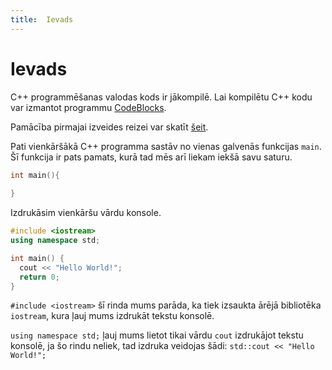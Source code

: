 ```yaml
---
title:  Ievads
---
```


# Ievads

C++ programmēšanas valodas kods ir jākompilē. Lai kompilētu C++ kodu var izmantot programmu [CodeBlocks](http://www.codeblocks.org/). 

Pamācība pirmajai izveides reizei var skatīt [šeit](http://wiki.codeblocks.org/index.php/Creating_a_new_project).

Pati vienkāršākā C++ programma sastāv no vienas galvenās funkcijas `main`. Šī funkcija ir pats pamats, kurā tad mēs arī liekam iekšā savu saturu.

~~~c++
int main(){
 
}

~~~

Izdrukāsim vienkāršu vārdu konsole.

~~~c++
#include <iostream>
using namespace std;

int main() {
  cout << "Hello World!";
  return 0;
}
~~~

`#include <iostream>` šī rinda mums parāda, ka tiek izsaukta ārējā bibliotēka `iostream`, kura ļauj mums izdrukāt tekstu konsolē.

`using namespace std;` ļauj mums lietot tikai vārdu `cout` izdrukājot tekstu konsolē, ja šo rindu neliek, tad izdruka veidojas šādi: `std::cout << "Hello World!";`